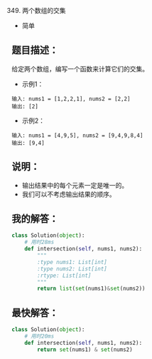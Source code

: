 0349. 两个数组的交集

- 简单

## 题目描述：
给定两个数组，编写一个函数来计算它们的交集。

- 示例1：

```
输入: nums1 = [1,2,2,1], nums2 = [2,2]
输出: [2]
```

- 示例2：

```
输入: nums1 = [4,9,5], nums2 = [9,4,9,8,4]
输出: [9,4]
```

## 说明：
- 输出结果中的每个元素一定是唯一的。
- 我们可以不考虑输出结果的顺序。

## 我的解答：
``` python
class Solution(object):
    # 用时28ms
    def intersection(self, nums1, nums2):
        """
        :type nums1: List[int]
        :type nums2: List[int]
        :rtype: List[int]
        """
        return list(set(nums1)&set(nums2))
```

## 最快解答：
``` python
class Solution(object):
    # 用时20ms
    def intersection(self, nums1, nums2):
        return set(nums1) & set(nums2)
```
